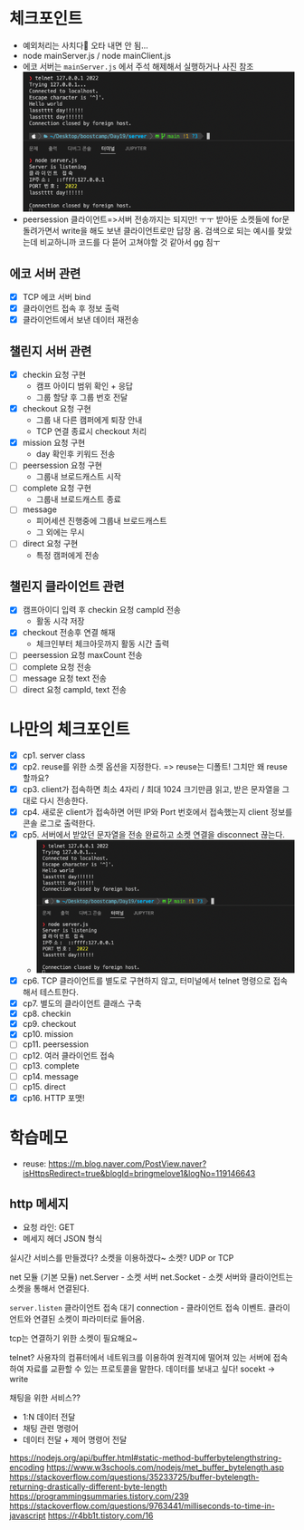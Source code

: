 # 체크포인트

- 예외처리는 사치다🫠 오타 내면 안 됨...
- node mainServer.js / node mainClient.js
- 에코 서버는 `mainServer.js` 에서 주석 해제해서 실행하거나 사진 참조
  ![01](01.png)
- peersession 클라이언트=>서버 전송까지는 되지만! ㅜㅜ 받아둔 소켓들에 for문 돌려가면서 write을 해도 보낸 클라이언트로만 답장 옴. 검색으로 되는 예시를 찾았는데 비교하니까 코드를 다 뜯어 고쳐야할 것 같아서 gg 침ㅜ

## 에코 서버 관련

- [x] TCP 에코 서버 bind
- [x] 클라이언트 접속 후 정보 출력
- [x] 클라이언트에서 보낸 데이터 재전송

## 챌린지 서버 관련

- [x] checkin 요청 구현
  - 캠프 아이디 범위 확인 + 응답
  - 그룹 할당 후 그룹 번호 전달
- [x] checkout 요청 구현
  - 그룹 내 다른 캠퍼에게 퇴장 안내
  - TCP 연결 종료시 checkout 처리
- [x] mission 요청 구현
  - day 확인후 키워드 전송
- [ ] peersession 요청 구현
  - 그룹내 브로드캐스트 시작
- [ ] complete 요청 구현
  - 그룹내 브로드캐스트 종료
- [ ] message
  - 피어세션 진행중에 그룹내 브로드캐스트
  - 그 외에는 무시
- [ ] direct 요청 구현
  - 특정 캠퍼에게 전송

## 챌린지 클라이언트 관련

- [x] 캠프아이디 입력 후 checkin 요청 campId 전송
  - 활동 시각 저장
- [x] checkout 전송후 연결 해재
  - 체크인부터 체크아웃까지 활동 시간 출력
- [ ] peersession 요청 maxCount 전송
- [ ] complete 요청 전송
- [ ] message 요청 text 전송
- [ ] direct 요청 campId, text 전송

# 나만의 체크포인트

- [x] cp1. server class
- [x] cp2. reuse를 위한 소켓 옵션을 지정한다. => reuse는 디폴트! 그치만 왜 reuse 할까요?
- [x] cp3. client가 접속하면 최소 4자리 / 최대 1024 크기만큼 읽고, 받은 문자열을 그대로 다시 전송한다.
- [x] cp4. 새로운 client가 접속하면 어떤 IP와 Port 번호에서 접속했는지 client 정보를 콘솔 로그로 출력한다.
- [x] cp5. 서버에서 받았던 문자열을 전송 완료하고 소켓 연결을 disconnect 끊는다.
  - ![01](01.png)
- [x] cp6. TCP 클라이언트를 별도로 구현하지 않고, 터미널에서 telnet 명령으로 접속해서 테스트한다.
- [x] cp7. 별도의 클라이언트 클래스 구축
- [x] cp8. checkin
- [x] cp9. checkout
- [x] cp10. mission
- [ ] cp11. peersession
- [ ] cp12. 여러 클라이언트 접속
- [ ] cp13. complete
- [ ] cp14. message
- [ ] cp15. direct
- [x] cp16. HTTP 포맷!

# 학습메모

- reuse: https://m.blog.naver.com/PostView.naver?isHttpsRedirect=true&blogId=bringmelove1&logNo=119146643

## http 메세지

- 요청 라인: GET
- 메세지 헤더
  JSON 형식

실시간 서비스를 만들겠다? 소켓을 이용하겠다~
소켓? UDP or TCP

net 모듈 (기본 모듈)
net.Server - 소켓 서버
net.Socket - 소켓
서버와 클라이언트는 소켓을 통해서 연결된다.

`server.listen` 클라이언트 접속 대기
connection - 클라이언트 접속 이벤트. 클라이언트와 연결된 소켓이 파라미터로 들어옴.

tcp는 연결하기 위한 소켓이 필요해요~

telnet? 사용자의 컴퓨터에서 네트워크를 이용하여 원격지에 떨어져 있는 서버에 접속하여 자료를 교환할 수 있는 프로토콜을 말한다.
데이터를 보내고 싶다! socekt -> write

채팅을 위한 서비스??

- 1:N 데이터 전달
- 채팅 관련 명령어
- 데이터 전달 + 제어 명령어 전달

https://nodejs.org/api/buffer.html#static-method-bufferbytelengthstring-encoding
https://www.w3schools.com/nodejs/met_buffer_bytelength.asp
https://stackoverflow.com/questions/35233725/buffer-bytelength-returning-drastically-different-byte-length
https://programmingsummaries.tistory.com/239
https://stackoverflow.com/questions/9763441/milliseconds-to-time-in-javascript
https://r4bb1t.tistory.com/16
